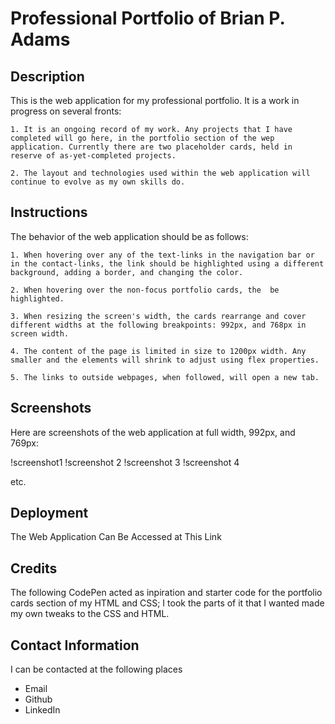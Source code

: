 # Professional Portfolio of Brian P. Adams

## Description

This is the web application for my professional portfolio. It is a work in progress on several fronts:
    
    1. It is an ongoing record of my work. Any projects that I have completed will go here, in the portfolio section of the wep application. Currently there are two placeholder cards, held in reserve of as-yet-completed projects.
    
    2. The layout and technologies used within the web application will continue to evolve as my own skills do.

## Instructions

The behavior of the web application should be as follows:

    1. When hovering over any of the text-links in the navigation bar or in the contact-links, the link should be highlighted using a different background, adding a border, and changing the color.

    2. When hovering over the non-focus portfolio cards, the  be highlighted.

    3. When resizing the screen's width, the cards rearrange and cover different widths at the following breakpoints: 992px, and 768px in screen width.

    4. The content of the page is limited in size to 1200px width. Any smaller and the elements will shrink to adjust using flex properties.

    5. The links to outside webpages, when followed, will open a new tab.

## Screenshots

Here are screenshots of the web application at full width, 992px, and 769px:

!screenshot1
!screenshot 2
!screenshot 3
!screenshot 4

etc.

## Deployment

The Web Application Can Be Accessed at This Link

## Credits

The following CodePen acted as inpiration and starter code for the portfolio cards section of my HTML and CSS; I took the parts of it that I wanted made my own tweaks to the CSS and HTML.

## Contact Information

I can be contacted at the following places

* Email
* Github
* LinkedIn